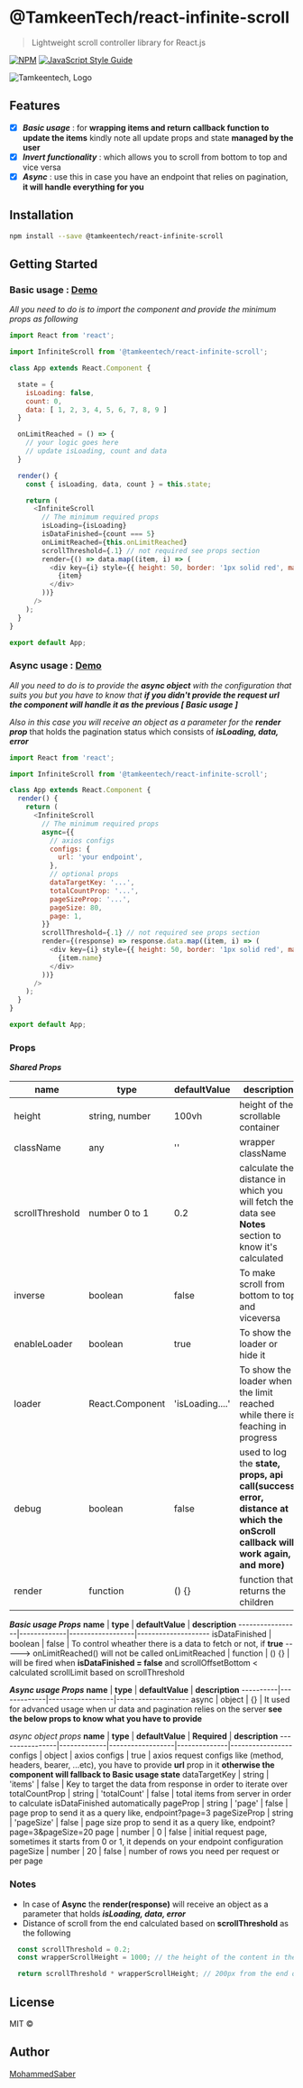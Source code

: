 # @TamkeenTech/react-infinite-scroll

> Lightweight scroll controller library for React.js

[![NPM](https://img.shields.io/badge/npm-1.0.0-blue)](https://www.npmjs.com/package/@tamkeentech/react-i18n) [![JavaScript Style Guide](https://img.shields.io/badge/code_style-standard-brightgreen.svg)](https://standardjs.com)

![Tamkeentech, Logo](https://i.imgur.com/vwhssu8.png)

## Features
- [x] _**Basic usage**_ :  for **wrapping items and return callback function to update the items** kindly note all update props and state **managed by the user**
- [x] _**Invert functionality**_ : which allows you to scroll from bottom to top and vice versa
- [x] _**Async**_ : use this in case you have an endpoint that relies on pagination, **it will handle everything for you** 
## Installation

```bash
npm install --save @tamkeentech/react-infinite-scroll
```

## Getting Started

### Basic usage : [Demo](https://codesandbox.io/s/infinite-scroll-basic-usage-mxutg)

_All you need to do is to import the component and provide the minimum props as following_

```javascript
import React from 'react';

import InfiniteScroll from '@tamkeentech/react-infinite-scroll';

class App extends React.Component {

  state = {
    isLoading: false,
    count: 0,
    data: [ 1, 2, 3, 4, 5, 6, 7, 8, 9 ]
  }

  onLimitReached = () => {
    // your logic goes here
    // update isLoading, count and data
  }

  render() {
    const { isLoading, data, count } = this.state;

    return (
      <InfiniteScroll 
        // The minimum required props
        isLoading={isLoading}
        isDataFinished={count === 5}
        onLimitReached={this.onLimitReached}
        scrollThreshold={.1} // not required see props section
        render={() => data.map((item, i) => (
          <div key={i} style={{ height: 50, border: '1px solid red', marginBottom: 10 }}>
            {item}
          </div>
        ))}
      />
    );
  }
}

export default App;
```

### Async usage : [Demo](https://codesandbox.io/s/async-infinite-scroll-ndxwu)

_All you need to do is to provide the **async object**  with the configuration that suits you but you have to know that **if you didn't provide the request url the component will handle it as the previous [ Basic usage ]**_

_Also in this case you will receive an object as a parameter for the **render prop**_ that holds the pagination status which consists of _**isLoading, data, error**_

```javascript
import React from 'react';

import InfiniteScroll from '@tamkeentech/react-infinite-scroll';

class App extends React.Component {
  render() {
    return (
      <InfiniteScroll 
        // The minimum required props
        async={{
          // axios configs
          configs: {
            url: 'your endpoint',
          },
          // optional props
          dataTargetKey: '...',
          totalCountProp: '...',
          pageSizeProp: '...',
          pageSize: 80,
          page: 1,
        }}
        scrollThreshold={.1} // not required see props section
        render={(response) => response.data.map((item, i) => (
          <div key={i} style={{ height: 50, border: '1px solid red', marginBottom: 10 }}>
            {item.name}
          </div>
        ))}
      />
    );
  }
}

export default App;
```

### Props 

_**Shared Props**_

**name**         | **type**           | **defaultValue** | **description**
-----------------|--------------------|------------------|--------------------
height           | string, number     | 100vh            | height of the scrollable container
className        | any                | ''               | wrapper className
scrollThreshold  | number 0 to 1      | 0.2              | calculate the distance in which you will fetch the data see **Notes** section to know it's calculated
inverse          | boolean            | false            | To make scroll from bottom to top and viceversa
enableLoader     | boolean            | true             | To show the loader or hide it
loader           | React.Component    | 'isLoading....'  | To show the loader when the limit reached while there is feaching in progress
debug            | boolean            | false            | used to log the **state, props, api call(success, error, distance at which the onScroll callback will work again, and more)**
render           | function           | () {}            | function that returns the children

_**Basic usage Props**_
**name**         | **type**    | **defaultValue** | **description**
-----------------|-------------|------------------|--------------------
isDataFinished   | boolean     | false            | To control wheather there is a data to fetch or not, if **true** -----> onLimitReached() will not be called
onLimitReached   | function    | () {}            | will be fired when **isDataFinished = false** and scrollOffsetBottom < calculated scrollLimit based on scrollThreshold

_**Async usage Props**_
**name**  | **type**    | **defaultValue** | **description**
----------|-------------|------------------|--------------------
async     | object      | {}               | It used for advanced usage when ur data and pagination relies on the server **see the below props to know what you have to provide**

_async object props_
**name**        | **type**    | **defaultValue** | **Required** | **description**
----------------|-------------|------------------|--------------|-----------------
configs         | object      | axios configs    | true         | axios request configs like (method, headers, bearer, ...etc), you have to provide **url** prop in it **otherwise the component will fallback to Basic usage state**
dataTargetKey   | string      | 'items'          | false        | Key to target the data from response in order to iterate over
totalCountProp  | string      | 'totalCount'     | false        | total items from server in order to calculate isDataFinished automatically
pageProp        | string      | 'page'           | false        | page prop to send it as a query like, endpoint?page=3
pageSizeProp    | string      | 'pageSize'       | false        | page size prop to send it as a query like, endpoint?page=3&pageSize=20
page            | number      | 0                | false        | initial request page, sometimes it starts from 0 or 1, it depends on your endpoint configuration
pageSize        | number      | 20               | false        | number of rows you need per request or per page

### Notes 
- In case of **Async** the **render(response)** will receive an object as a parameter that holds _**isLoading, data, error**_
- Distance of scroll from the end calculated based on **scrollThreshold** as the following 
```javascript
  const scrollThreshold = 0.2;
  const wrapperScrollHeight = 1000; // the height of the content in the wrapper including the hidden elements

  return scrollThreshold * wrapperScrollHeight; // 200px from the end of scrolling 
```

## License
MIT © 

## Author
[MohammedSaber](https://github.com/MohammedSaberMohammed)
